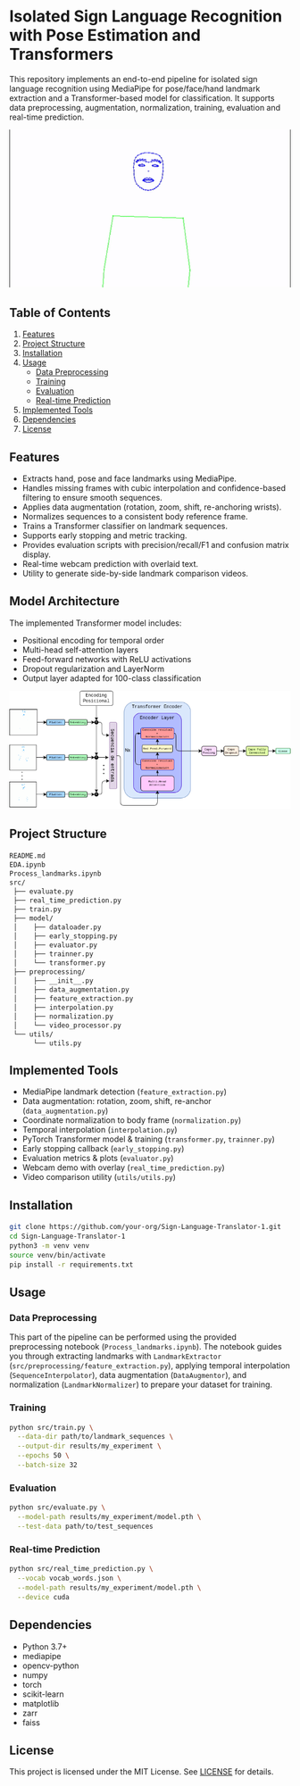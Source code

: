 # Isolated Sign Language Recognition with Pose Estimation and Transformers

This repository implements an end-to-end pipeline for isolated sign language recognition using MediaPipe for pose/face/hand landmark extraction and a Transformer-based model for classification. It supports data preprocessing, augmentation, normalization, training, evaluation and real-time prediction.

![Example Word Detected](img/book.gif)

## Table of Contents
1. [Features](#features)  
2. [Project Structure](#project-structure)  
3. [Installation](#installation)  
4. [Usage](#usage)  
   - [Data Preprocessing](#data-preprocessing)  
   - [Training](#training)  
   - [Evaluation](#evaluation)  
   - [Real-time Prediction](#real-time-prediction)  
5. [Implemented Tools](#implemented-tools)  
6. [Dependencies](#dependencies)  
7. [License](#license)  

## Features
- Extracts hand, pose and face landmarks using MediaPipe.
- Handles missing frames with cubic interpolation and confidence-based filtering to ensure smooth sequences.
- Applies data augmentation (rotation, zoom, shift, re-anchoring wrists).  
- Normalizes sequences to a consistent body reference frame.  
- Trains a Transformer classifier on landmark sequences.  
- Supports early stopping and metric tracking.  
- Provides evaluation scripts with precision/recall/F1 and confusion matrix display.  
- Real-time webcam prediction with overlaid text.  
- Utility to generate side-by-side landmark comparison videos.

## Model Architecture
The implemented Transformer model includes:
- Positional encoding for temporal order
- Multi-head self-attention layers
- Feed-forward networks with ReLU activations
- Dropout regularization and LayerNorm
- Output layer adapted for 100-class classification

![Model Architecture](img/transformer_architecture.png)

## Project Structure
```
README.md  
EDA.ipynb  
Process_landmarks.ipynb  
src/  
 ├── evaluate.py  
 ├── real_time_prediction.py  
 ├── train.py  
 ├── model/  
 │    ├── dataloader.py  
 │    ├── early_stopping.py  
 │    ├── evaluator.py  
 │    ├── trainner.py  
 │    └── transformer.py  
 ├── preprocessing/  
 │    ├── __init__.py  
 │    ├── data_augmentation.py  
 │    ├── feature_extraction.py  
 │    ├── interpolation.py  
 │    ├── normalization.py  
 │    └── video_processor.py  
 └── utils/  
      └── utils.py  
```

## Implemented Tools
- MediaPipe landmark detection (`feature_extraction.py`)  
- Data augmentation: rotation, zoom, shift, re-anchor (`data_augmentation.py`)  
- Coordinate normalization to body frame (`normalization.py`)  
- Temporal interpolation (`interpolation.py`)  
- PyTorch Transformer model & training (`transformer.py`, `trainner.py`)  
- Early stopping callback (`early_stopping.py`)  
- Evaluation metrics & plots (`evaluator.py`)  
- Webcam demo with overlay (`real_time_prediction.py`)  
- Video comparison utility (`utils/utils.py`)

## Installation
```bash
git clone https://github.com/your-org/Sign-Language-Translator-1.git
cd Sign-Language-Translator-1
python3 -m venv venv
source venv/bin/activate
pip install -r requirements.txt
```

## Usage
### Data Preprocessing
This part of the pipeline can be performed using the provided preprocessing notebook (`Process_landmarks.ipynb`). The notebook guides you through extracting landmarks with `LandmarkExtractor` (`src/preprocessing/feature_extraction.py`), applying temporal interpolation (`SequenceInterpolator`), data augmentation (`DataAugmentor`), and normalization (`LandmarkNormalizer`) to prepare your dataset for training.

### Training
```bash
python src/train.py \
  --data-dir path/to/landmark_sequences \
  --output-dir results/my_experiment \
  --epochs 50 \
  --batch-size 32
```

### Evaluation
```bash
python src/evaluate.py \
  --model-path results/my_experiment/model.pth \
  --test-data path/to/test_sequences
```

### Real-time Prediction
```bash
python src/real_time_prediction.py \
  --vocab vocab_words.json \
  --model-path results/my_experiment/model.pth \
  --device cuda
```

## Dependencies
- Python 3.7+  
- mediapipe  
- opencv-python  
- numpy  
- torch  
- scikit-learn  
- matplotlib  
- zarr  
- faiss  

## License
This project is licensed under the MIT License. See [LICENSE](LICENSE) for details.
